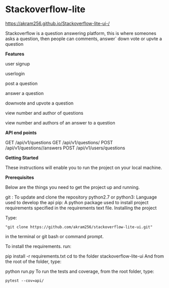 # Stackoverflow-lite
https://akram256.github.io/Stackoverflow-lite-ui-/


Stackoverflow is a question answering platform, this is where someones asks a question, then people can comments, answer` down vote or upvte a question


**Features**

 user signup
 
 userlogin
 
 post a question
 
 answer a question
 
 downvote and upvote a question
 
 view number and author of questions
 
 view number and authors of an answer to a question
 
 
 **API end points**

GET /api/v1/questions
GET /api/v1/questions/<questionId>
POST /api/v1/questions/<questionId>/answers
POST /api/v1/users/questions

**Getting Started**

These instructions will enable you to run the project on your local machine.

**Prerequisites**

Below are the things you need to get the project up and running.

git : To update and clone the repository
python2.7 or python3: Language used to develop the api
pip: A python package used to install project requirements specified in the requirements text file.
Installing the project

Type:

    "git clone https://github.com/akram256/stackoverflow-lite-ui.git"
in the terminal or git bash or command prompt.

To install the requirements. run:

  pip install -r requirements.txt
cd to the folder stackoverflow-lite-ui And from the root of the folder, type:

  python run.py
To run the tests and coverage, from the root folder, type:

    pytest --cov=api/
